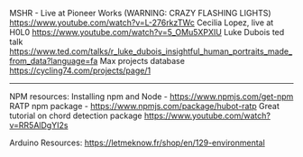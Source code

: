 MSHR - Live at Pioneer Works (WARNING: CRAZY FLASHING LIGHTS) https://www.youtube.com/watch?v=L-276rkzTWc
Cecilia Lopez, live at H0L0 https://www.youtube.com/watch?v=5_OMu5XPXIU
Luke Dubois ted talk https://www.ted.com/talks/r_luke_dubois_insightful_human_portraits_made_from_data?language=fa
Max projects database https://cycling74.com/projects/page/1

-------------------

NPM resources:
Installing npm and Node - https://www.npmjs.com/get-npm
RATP npm package - https://www.npmjs.com/package/hubot-ratp
Great tutorial on chord detection package https://www.youtube.com/watch?v=RR5AlDgYI2s

Arduino Resources:
https://letmeknow.fr/shop/en/129-environmental